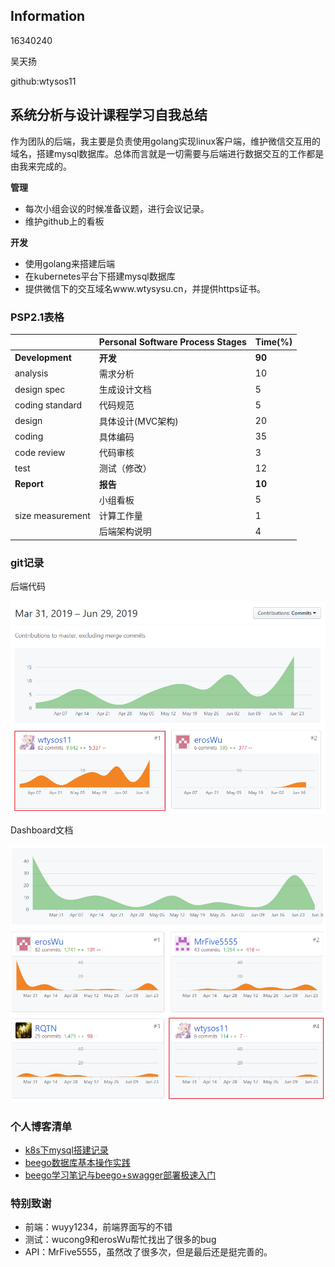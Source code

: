 ## Information

16340240

吴天扬

github:wtysos11

## 系统分析与设计课程学习自我总结

作为团队的后端，我主要是负责使用golang实现linux客户端，维护微信交互用的域名，搭建mysql数据库。总体而言就是一切需要与后端进行数据交互的工作都是由我来完成的。

**管理**

* 每次小组会议的时候准备议题，进行会议记录。
* 维护github上的看板

**开发**

* 使用golang来搭建后端
* 在kubernetes平台下搭建mysql数据库
* 提供微信下的交互域名www.wtysysu.cn，并提供https证书。

### PSP2.1表格

||Personal Software Process Stages| Time(%)|
|-|-|-|
|**Development**|**开发**|**90**|
|analysis|需求分析|10|
|design spec|生成设计文档|5|
|coding standard|代码规范|5|
|design|具体设计(MVC架构)|20|
|coding|具体编码|35|
|code review|代码审核|3|
|test|测试（修改）|12|
|**Report**|**报告**|**10**|
||小组看板|5|
|size measurement|计算工作量|1|
||后端架构说明|4|

### git记录

后端代码

![后端](https://github.com/milkymoney/Dashboard/blob/master/pic/%E5%90%8E%E7%AB%AF%E4%BB%A3%E7%A0%81.png?raw=true)

Dashboard文档

![Dashboard](https://github.com/milkymoney/Dashboard/blob/master/pic/Dashboard-wty.png?raw=true)

### 个人博客清单

* [k8s下mysql搭建记录](https://blog.csdn.net/u012837895/article/details/89917120)
* [beego数据库基本操作实践](https://blog.csdn.net/u012837895/article/details/89381187)
* [beego学习笔记与beego+swagger部署极速入门](https://blog.csdn.net/u012837895/article/details/89314318)

### 特别致谢

* 前端：wuyy1234，前端界面写的不错
* 测试：wucong9和erosWu帮忙找出了很多的bug
* API：MrFive5555，虽然改了很多次，但是最后还是挺完善的。
  
